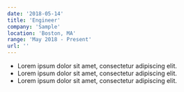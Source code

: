 ```yaml
---
date: '2018-05-14'
title: 'Engineer'
company: 'Sample'
location: 'Boston, MA'
range: 'May 2018 - Present'
url: ''
---
```


- Lorem ipsum dolor sit amet, consectetur adipiscing elit. 
- Lorem ipsum dolor sit amet, consectetur adipiscing elit. 
- Lorem ipsum dolor sit amet, consectetur adipiscing elit. 